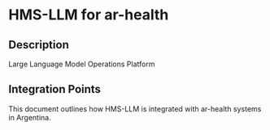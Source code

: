 # HMS-LLM for ar-health

## Description

Large Language Model Operations Platform

## Integration Points

This document outlines how HMS-LLM is integrated with ar-health systems in Argentina.
